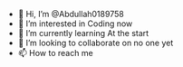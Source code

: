 - 👋 Hi, I’m @Abdullah0189758
- 👀 I’m interested in Coding now
- 🌱 I’m currently learning At the start
- 💞️ I’m looking to collaborate on no one yet
- 📫 How to reach me

<!---
Abdullah0189758/Abdullah0189758 is a ✨ special ✨ repository because its `README.md` (this file) appears on your GitHub profile.
You can click the Preview link to take a look at your changes.
--->
